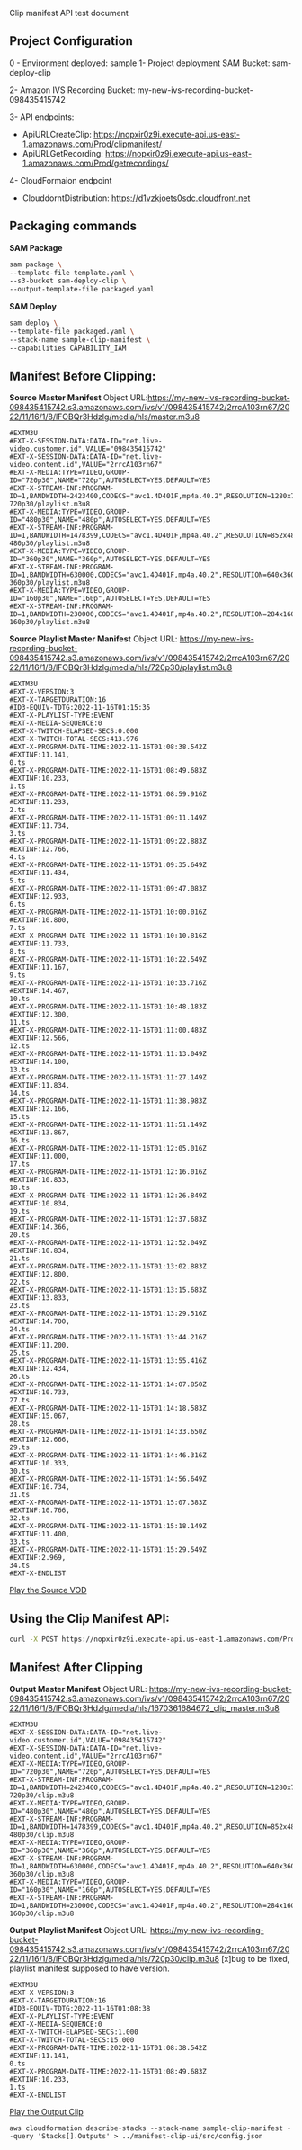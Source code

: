 Clip manifest API test document

## Project Configuration
0 - Environment deployed: sample
1- Project deployment SAM Bucket: sam-deploy-clip

2- Amazon IVS Recording Bucket: my-new-ivs-recording-bucket-098435415742

3- API endpoints: 
- ApiURLCreateClip: https://nopxir0z9i.execute-api.us-east-1.amazonaws.com/Prod/clipmanifest/
- ApiURLGetRecording: https://nopxir0z9i.execute-api.us-east-1.amazonaws.com/Prod/getrecordings/

4- CloudFormaion endpoint
- ClouddorntDistribution: https://d1vzkjoets0sdc.cloudfront.net

## Packaging commands

**SAM Package**
```sh
sam package \
--template-file template.yaml \
--s3-bucket sam-deploy-clip \
--output-template-file packaged.yaml
```

**SAM Deploy**
```sh
sam deploy \
--template-file packaged.yaml \
--stack-name sample-clip-manifest \
--capabilities CAPABILITY_IAM
```

## Manifest Before Clipping:
**Source Master Manifest**
Object URL:https://my-new-ivs-recording-bucket-098435415742.s3.amazonaws.com/ivs/v1/098435415742/2rrcA103rn67/2022/11/16/1/8/lFOBQr3Hdzlg/media/hls/master.m3u8
```
#EXTM3U
#EXT-X-SESSION-DATA:DATA-ID="net.live-video.customer.id",VALUE="098435415742"
#EXT-X-SESSION-DATA:DATA-ID="net.live-video.content.id",VALUE="2rrcA103rn67"
#EXT-X-MEDIA:TYPE=VIDEO,GROUP-ID="720p30",NAME="720p",AUTOSELECT=YES,DEFAULT=YES
#EXT-X-STREAM-INF:PROGRAM-ID=1,BANDWIDTH=2423400,CODECS="avc1.4D401F,mp4a.40.2",RESOLUTION=1280x720,VIDEO="720p30"
720p30/playlist.m3u8
#EXT-X-MEDIA:TYPE=VIDEO,GROUP-ID="480p30",NAME="480p",AUTOSELECT=YES,DEFAULT=YES
#EXT-X-STREAM-INF:PROGRAM-ID=1,BANDWIDTH=1478399,CODECS="avc1.4D401F,mp4a.40.2",RESOLUTION=852x480,VIDEO="480p30"
480p30/playlist.m3u8
#EXT-X-MEDIA:TYPE=VIDEO,GROUP-ID="360p30",NAME="360p",AUTOSELECT=YES,DEFAULT=YES
#EXT-X-STREAM-INF:PROGRAM-ID=1,BANDWIDTH=630000,CODECS="avc1.4D401F,mp4a.40.2",RESOLUTION=640x360,VIDEO="360p30"
360p30/playlist.m3u8
#EXT-X-MEDIA:TYPE=VIDEO,GROUP-ID="160p30",NAME="160p",AUTOSELECT=YES,DEFAULT=YES
#EXT-X-STREAM-INF:PROGRAM-ID=1,BANDWIDTH=230000,CODECS="avc1.4D401F,mp4a.40.2",RESOLUTION=284x160,VIDEO="160p30"
160p30/playlist.m3u8
```

**Source Playlist Master Manifest**
Object URL: https://my-new-ivs-recording-bucket-098435415742.s3.amazonaws.com/ivs/v1/098435415742/2rrcA103rn67/2022/11/16/1/8/lFOBQr3Hdzlg/media/hls/720p30/playlist.m3u8
```
#EXTM3U
#EXT-X-VERSION:3
#EXT-X-TARGETDURATION:16
#ID3-EQUIV-TDTG:2022-11-16T01:15:35
#EXT-X-PLAYLIST-TYPE:EVENT
#EXT-X-MEDIA-SEQUENCE:0
#EXT-X-TWITCH-ELAPSED-SECS:0.000
#EXT-X-TWITCH-TOTAL-SECS:413.976
#EXT-X-PROGRAM-DATE-TIME:2022-11-16T01:08:38.542Z
#EXTINF:11.141,
0.ts
#EXT-X-PROGRAM-DATE-TIME:2022-11-16T01:08:49.683Z
#EXTINF:10.233,
1.ts
#EXT-X-PROGRAM-DATE-TIME:2022-11-16T01:08:59.916Z
#EXTINF:11.233,
2.ts
#EXT-X-PROGRAM-DATE-TIME:2022-11-16T01:09:11.149Z
#EXTINF:11.734,
3.ts
#EXT-X-PROGRAM-DATE-TIME:2022-11-16T01:09:22.883Z
#EXTINF:12.766,
4.ts
#EXT-X-PROGRAM-DATE-TIME:2022-11-16T01:09:35.649Z
#EXTINF:11.434,
5.ts
#EXT-X-PROGRAM-DATE-TIME:2022-11-16T01:09:47.083Z
#EXTINF:12.933,
6.ts
#EXT-X-PROGRAM-DATE-TIME:2022-11-16T01:10:00.016Z
#EXTINF:10.800,
7.ts
#EXT-X-PROGRAM-DATE-TIME:2022-11-16T01:10:10.816Z
#EXTINF:11.733,
8.ts
#EXT-X-PROGRAM-DATE-TIME:2022-11-16T01:10:22.549Z
#EXTINF:11.167,
9.ts
#EXT-X-PROGRAM-DATE-TIME:2022-11-16T01:10:33.716Z
#EXTINF:14.467,
10.ts
#EXT-X-PROGRAM-DATE-TIME:2022-11-16T01:10:48.183Z
#EXTINF:12.300,
11.ts
#EXT-X-PROGRAM-DATE-TIME:2022-11-16T01:11:00.483Z
#EXTINF:12.566,
12.ts
#EXT-X-PROGRAM-DATE-TIME:2022-11-16T01:11:13.049Z
#EXTINF:14.100,
13.ts
#EXT-X-PROGRAM-DATE-TIME:2022-11-16T01:11:27.149Z
#EXTINF:11.834,
14.ts
#EXT-X-PROGRAM-DATE-TIME:2022-11-16T01:11:38.983Z
#EXTINF:12.166,
15.ts
#EXT-X-PROGRAM-DATE-TIME:2022-11-16T01:11:51.149Z
#EXTINF:13.867,
16.ts
#EXT-X-PROGRAM-DATE-TIME:2022-11-16T01:12:05.016Z
#EXTINF:11.000,
17.ts
#EXT-X-PROGRAM-DATE-TIME:2022-11-16T01:12:16.016Z
#EXTINF:10.833,
18.ts
#EXT-X-PROGRAM-DATE-TIME:2022-11-16T01:12:26.849Z
#EXTINF:10.834,
19.ts
#EXT-X-PROGRAM-DATE-TIME:2022-11-16T01:12:37.683Z
#EXTINF:14.366,
20.ts
#EXT-X-PROGRAM-DATE-TIME:2022-11-16T01:12:52.049Z
#EXTINF:10.834,
21.ts
#EXT-X-PROGRAM-DATE-TIME:2022-11-16T01:13:02.883Z
#EXTINF:12.800,
22.ts
#EXT-X-PROGRAM-DATE-TIME:2022-11-16T01:13:15.683Z
#EXTINF:13.833,
23.ts
#EXT-X-PROGRAM-DATE-TIME:2022-11-16T01:13:29.516Z
#EXTINF:14.700,
24.ts
#EXT-X-PROGRAM-DATE-TIME:2022-11-16T01:13:44.216Z
#EXTINF:11.200,
25.ts
#EXT-X-PROGRAM-DATE-TIME:2022-11-16T01:13:55.416Z
#EXTINF:12.434,
26.ts
#EXT-X-PROGRAM-DATE-TIME:2022-11-16T01:14:07.850Z
#EXTINF:10.733,
27.ts
#EXT-X-PROGRAM-DATE-TIME:2022-11-16T01:14:18.583Z
#EXTINF:15.067,
28.ts
#EXT-X-PROGRAM-DATE-TIME:2022-11-16T01:14:33.650Z
#EXTINF:12.666,
29.ts
#EXT-X-PROGRAM-DATE-TIME:2022-11-16T01:14:46.316Z
#EXTINF:10.333,
30.ts
#EXT-X-PROGRAM-DATE-TIME:2022-11-16T01:14:56.649Z
#EXTINF:10.734,
31.ts
#EXT-X-PROGRAM-DATE-TIME:2022-11-16T01:15:07.383Z
#EXTINF:10.766,
32.ts
#EXT-X-PROGRAM-DATE-TIME:2022-11-16T01:15:18.149Z
#EXTINF:11.400,
33.ts
#EXT-X-PROGRAM-DATE-TIME:2022-11-16T01:15:29.549Z
#EXTINF:2.969,
34.ts
#EXT-X-ENDLIST
```

[Play the Source VOD](https://d1vzkjoets0sdc.cloudfront.net/ivs/v1/098435415742/2rrcA103rn67/2022/11/16/1/8/lFOBQr3Hdzlg/media/hls/master.m3u8)

## Using the Clip Manifest API:
```sh
curl -X POST https://nopxir0z9i.execute-api.us-east-1.amazonaws.com/Prod/clipmanifest/ -H "Content-Type: application/json" -d "{\"start_time\": 1,\"end_time\": 15,\"master_url\": \"https://d1vzkjoets0sdc.cloudfront.net/ivs/v1/098435415742/2rrcA103rn67/2022/11/16/1/8/lFOBQr3Hdzlg/media/hls/master.m3u8\"}" 
```

## Manifest After Clipping
**Output Master Manifest**
Object URL: https://my-new-ivs-recording-bucket-098435415742.s3.amazonaws.com/ivs/v1/098435415742/2rrcA103rn67/2022/11/16/1/8/lFOBQr3Hdzlg/media/hls/1670361684672_clip_master.m3u8
```
#EXTM3U
#EXT-X-SESSION-DATA:DATA-ID="net.live-video.customer.id",VALUE="098435415742"
#EXT-X-SESSION-DATA:DATA-ID="net.live-video.content.id",VALUE="2rrcA103rn67"
#EXT-X-MEDIA:TYPE=VIDEO,GROUP-ID="720p30",NAME="720p",AUTOSELECT=YES,DEFAULT=YES
#EXT-X-STREAM-INF:PROGRAM-ID=1,BANDWIDTH=2423400,CODECS="avc1.4D401F,mp4a.40.2",RESOLUTION=1280x720,VIDEO="720p30"
720p30/clip.m3u8
#EXT-X-MEDIA:TYPE=VIDEO,GROUP-ID="480p30",NAME="480p",AUTOSELECT=YES,DEFAULT=YES
#EXT-X-STREAM-INF:PROGRAM-ID=1,BANDWIDTH=1478399,CODECS="avc1.4D401F,mp4a.40.2",RESOLUTION=852x480,VIDEO="480p30"
480p30/clip.m3u8
#EXT-X-MEDIA:TYPE=VIDEO,GROUP-ID="360p30",NAME="360p",AUTOSELECT=YES,DEFAULT=YES
#EXT-X-STREAM-INF:PROGRAM-ID=1,BANDWIDTH=630000,CODECS="avc1.4D401F,mp4a.40.2",RESOLUTION=640x360,VIDEO="360p30"
360p30/clip.m3u8
#EXT-X-MEDIA:TYPE=VIDEO,GROUP-ID="160p30",NAME="160p",AUTOSELECT=YES,DEFAULT=YES
#EXT-X-STREAM-INF:PROGRAM-ID=1,BANDWIDTH=230000,CODECS="avc1.4D401F,mp4a.40.2",RESOLUTION=284x160,VIDEO="160p30"
160p30/clip.m3u8
```

**Output Playlist Manifest**
Object URL: https://my-new-ivs-recording-bucket-098435415742.s3.amazonaws.com/ivs/v1/098435415742/2rrcA103rn67/2022/11/16/1/8/lFOBQr3Hdzlg/media/hls/720p30/clip.m3u8
[x]bug to be fixed, playlist manifest supposed to have version.
```
#EXTM3U
#EXT-X-VERSION:3
#EXT-X-TARGETDURATION:16
#ID3-EQUIV-TDTG:2022-11-16T01:08:38
#EXT-X-PLAYLIST-TYPE:EVENT
#EXT-X-MEDIA-SEQUENCE:0
#EXT-X-TWITCH-ELAPSED-SECS:1.000
#EXT-X-TWITCH-TOTAL-SECS:15.000
#EXT-X-PROGRAM-DATE-TIME:2022-11-16T01:08:38.542Z
#EXTINF:11.141,
0.ts
#EXT-X-PROGRAM-DATE-TIME:2022-11-16T01:08:49.683Z
#EXTINF:10.233,
1.ts
#EXT-X-ENDLIST
```

[Play the Output Clip](https://d1vzkjoets0sdc.cloudfront.net/ivs/v1/098435415742/2rrcA103rn67/2022/11/16/1/8/lFOBQr3Hdzlg/media/hls/1670362582722_clip_master.m3u8)



```
aws cloudformation describe-stacks --stack-name sample-clip-manifest --query 'Stacks[].Outputs' > ../manifest-clip-ui/src/config.json 
```

